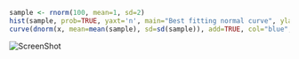 ```R
sample <- rnorm(100, mean=1, sd=2)
hist(sample, prob=TRUE, yaxt='n', main="Best fitting normal curve", ylab="", xlab="Data sample")
curve(dnorm(x, mean=mean(sample), sd=sd(sample)), add=TRUE, col="blue", lwd=2.5)
```

![ScreenShot](https://raw.github.com/ghromis/DataProjects/master/Distributions/Normal.jpeg)

